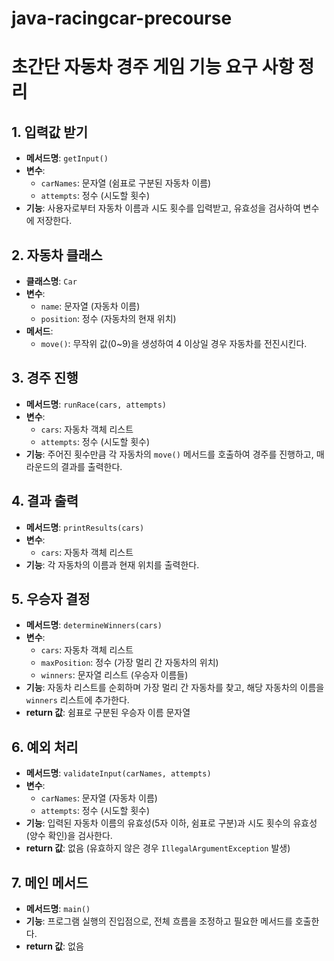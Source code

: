 # java-racingcar-precourse
# 초간단 자동차 경주 게임 기능 요구 사항 정리

## 1. 입력값 받기
- **메서드명**: `getInput()`
- **변수**:
    - `carNames`: 문자열 (쉼표로 구분된 자동차 이름)
    - `attempts`: 정수 (시도할 횟수)
- **기능**: 사용자로부터 자동차 이름과 시도 횟수를 입력받고, 유효성을 검사하여 변수에 저장한다.

## 2. 자동차 클래스
- **클래스명**: `Car`
- **변수**:
    - `name`: 문자열 (자동차 이름)
    - `position`: 정수 (자동차의 현재 위치)
- **메서드**:
    - `move()`: 무작위 값(0~9)을 생성하여 4 이상일 경우 자동차를 전진시킨다.

## 3. 경주 진행
- **메서드명**: `runRace(cars, attempts)`
- **변수**:
    - `cars`: 자동차 객체 리스트
    - `attempts`: 정수 (시도할 횟수)
- **기능**: 주어진 횟수만큼 각 자동차의 `move()` 메서드를 호출하여 경주를 진행하고, 매 라운드의 결과를 출력한다.

## 4. 결과 출력
- **메서드명**: `printResults(cars)`
- **변수**:
    - `cars`: 자동차 객체 리스트
- **기능**: 각 자동차의 이름과 현재 위치를 출력한다.

## 5. 우승자 결정
- **메서드명**: `determineWinners(cars)`
- **변수**:
    - `cars`: 자동차 객체 리스트
    - `maxPosition`: 정수 (가장 멀리 간 자동차의 위치)
    - `winners`: 문자열 리스트 (우승자 이름들)
- **기능**: 자동차 리스트를 순회하며 가장 멀리 간 자동차를 찾고, 해당 자동차의 이름을 `winners` 리스트에 추가한다.
- **return 값**: 쉼표로 구분된 우승자 이름 문자열

## 6. 예외 처리
- **메서드명**: `validateInput(carNames, attempts)`
- **변수**:
    - `carNames`: 문자열 (자동차 이름)
    - `attempts`: 정수 (시도할 횟수)
- **기능**: 입력된 자동차 이름의 유효성(5자 이하, 쉼표로 구분)과 시도 횟수의 유효성(양수 확인)을 검사한다.
- **return 값**: 없음 (유효하지 않은 경우 `IllegalArgumentException` 발생)

## 7. 메인 메서드
- **메서드명**: `main()`
- **기능**: 프로그램 실행의 진입점으로, 전체 흐름을 조정하고 필요한 메서드를 호출한다.
- **return 값**: 없음

